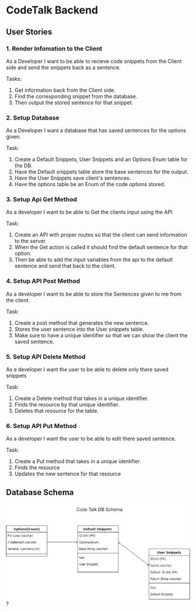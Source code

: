 # CodeTalk Backend 

## User Stories 
### 1. Render Infomation to the Client

  As a Developer I want to be able to recieve code snippets from the Client side and 
  send the snippets back as a sentence.
  
  Tasks:
1. Get information back from the Client side. 
2. Find the corresponding snippet from the database.
3. Then output the stored sentence for that snippet. 

### 2. Setup Database

  As a Developer I want a database that has saved sentences for the options given.

  Task:
  1. Create a Default Snippets, User Snippets and an Options Enum table for the DB. 
  2. Have the Default snippets table store the base sentences for the output.
  3. Have the User Snippets save client's sentences.
  4. Have the options table be an Enum of the code options stored.


### 3. Setup Api  Get Method 

As a developer I want to be able to Get the clients input using the API 

Task:
1. Create an API with proper routes so that the client can send information to the server.
2. When the Get action is called it should find the default sentence for that option.
3. Then be able to add the input variables from the api to the default sentence and send that back to the client.


### 4. Setup API  Post Method 

As a developer I want to be able to store the Sentences given to me from the client.

Task:
1. Create a post method that generates the new sentence.
2. Stores the user sentence into the User snippets table.
3. Make sure to have a unique identifier so that we can show the client the saved sentence.

### 5. Setup API Delete Method 

As a developer I want the user to be able to delete only there saved snippets 

Task:
1. Create a Delete method that takes in a unique identifier.
2. Finds the resource by that unique identifier.
3. Deletes that resource for the table.

### 6. Setup API Put Method 

As a developer I want the user to be able to edit there saved sentence.

Task:
1. Create a Put method that takes in a unique identifier.
2. Finds the resource 
3. Updates the new sentence for that resource 

## Database Schema 
![screenshot](/Assets/CodeTalkDB.jpg)
?
